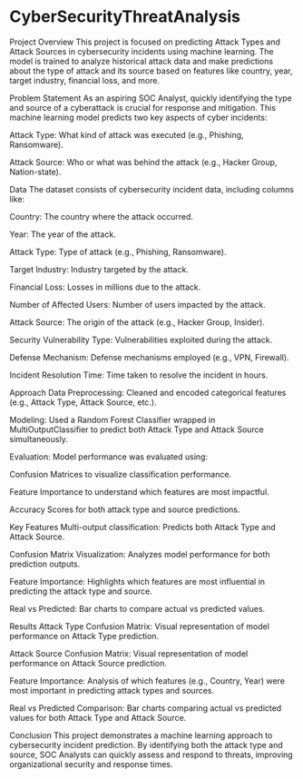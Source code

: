 # CyberSecurityThreatAnalysis
Project Overview
This project is focused on predicting Attack Types and Attack Sources in cybersecurity incidents using machine learning. The model is trained to analyze historical attack data and make predictions about the type of attack and its source based on features like country, year, target industry, financial loss, and more.

Problem Statement
As an aspiring SOC Analyst, quickly identifying the type and source of a cyberattack is crucial for response and mitigation. This machine learning model predicts two key aspects of cyber incidents:

Attack Type: What kind of attack was executed (e.g., Phishing, Ransomware).

Attack Source: Who or what was behind the attack (e.g., Hacker Group, Nation-state).

Data
The dataset consists of cybersecurity incident data, including columns like:

Country: The country where the attack occurred.

Year: The year of the attack.

Attack Type: Type of attack (e.g., Phishing, Ransomware).

Target Industry: Industry targeted by the attack.

Financial Loss: Losses in millions due to the attack.

Number of Affected Users: Number of users impacted by the attack.

Attack Source: The origin of the attack (e.g., Hacker Group, Insider).

Security Vulnerability Type: Vulnerabilities exploited during the attack.

Defense Mechanism: Defense mechanisms employed (e.g., VPN, Firewall).

Incident Resolution Time: Time taken to resolve the incident in hours.

Approach
Data Preprocessing: Cleaned and encoded categorical features (e.g., Attack Type, Attack Source, etc.).

Modeling: Used a Random Forest Classifier wrapped in MultiOutputClassifier to predict both Attack Type and Attack Source simultaneously.

Evaluation: Model performance was evaluated using:

Confusion Matrices to visualize classification performance.

Feature Importance to understand which features are most impactful.

Accuracy Scores for both attack type and source predictions.

Key Features
Multi-output classification: Predicts both Attack Type and Attack Source.

Confusion Matrix Visualization: Analyzes model performance for both prediction outputs.

Feature Importance: Highlights which features are most influential in predicting the attack type and source.

Real vs Predicted: Bar charts to compare actual vs predicted values.

Results
Attack Type Confusion Matrix: Visual representation of model performance on Attack Type prediction.

Attack Source Confusion Matrix: Visual representation of model performance on Attack Source prediction.

Feature Importance: Analysis of which features (e.g., Country, Year) were most important in predicting attack types and sources.

Real vs Predicted Comparison: Bar charts comparing actual vs predicted values for both Attack Type and Attack Source.

Conclusion
This project demonstrates a machine learning approach to cybersecurity incident prediction. By identifying both the attack type and source, SOC Analysts can quickly assess and respond to threats, improving organizational security and response times.

